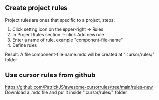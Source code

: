 ## Create project rules

Project rules are ones that specific to a project, steps:

1. Click setting icon on the upper-right -> Rules
2. In Project Rules section -> click Add new rule
3. Enter a name of rule, example "component-file-name"
4. Define rules

Result:
A file component-file-name.mdc will be created at ".cursor/rules/" folder

## Use cursor rules from github

https://github.com/PatrickJS/awesome-cursorrules/tree/main/rules-new
Download a .mdc file and put it inside ".cursor/rules/" folder
